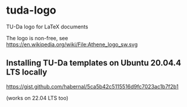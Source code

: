 # tuda-logo
TU-Da logo for LaTeX documents

The logo is non-free, see https://en.wikipedia.org/wiki/File:Athene_logo_sw.svg

## Installing TU-Da templates on Ubuntu 20.04.4 LTS locally

https://gist.github.com/habernal/5ca5b42c5115516d9fc7023ac1b7f2b1

(works on 22.04 LTS too)
